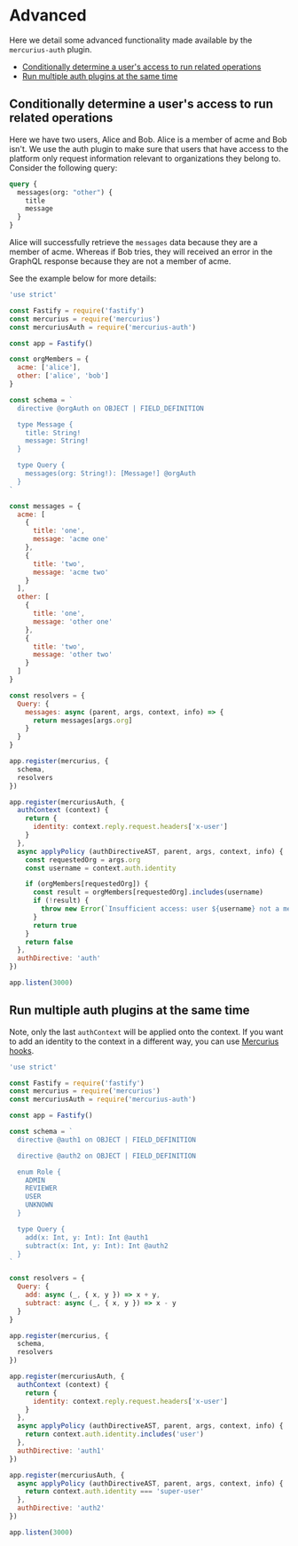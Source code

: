 # Advanced

Here we detail some advanced functionality made available by the `mercurius-auth` plugin.

- [Conditionally determine a user's access to run related operations](#Conditionally-determine-a-users-access-to-run-related-operations)
- [Run multiple auth plugins at the same time](#run-multiple-auth-plugins-at-the-same-time)

## Conditionally determine a user's access to run related operations

Here we have two users, Alice and Bob. Alice is a member of acme and Bob isn't. We use the auth plugin to make sure that users that have access to the platform only request information relevant to organizations they belong to. Consider the following query:

```graphql
query {
  messages(org: "other") {
    title
    message
  }
}
```

Alice will successfully retrieve the `messages` data because they are a member of acme. Whereas if Bob tries, they will received an error in the GraphQL response because they are not a member of acme.

See the example below for more details:

```js
'use strict'

const Fastify = require('fastify')
const mercurius = require('mercurius')
const mercuriusAuth = require('mercurius-auth')

const app = Fastify()

const orgMembers = {
  acme: ['alice'],
  other: ['alice', 'bob']
}

const schema = `
  directive @orgAuth on OBJECT | FIELD_DEFINITION

  type Message {
    title: String!
    message: String!
  }

  type Query {
    messages(org: String!): [Message!] @orgAuth
  }
`

const messages = {
  acme: [
    {
      title: 'one',
      message: 'acme one'
    },
    {
      title: 'two',
      message: 'acme two'
    }
  ],
  other: [
    {
      title: 'one',
      message: 'other one'
    },
    {
      title: 'two',
      message: 'other two'
    }
  ]
}

const resolvers = {
  Query: {
    messages: async (parent, args, context, info) => {
      return messages[args.org]
    }
  }
}

app.register(mercurius, {
  schema,
  resolvers
})

app.register(mercuriusAuth, {
  authContext (context) {
    return {
      identity: context.reply.request.headers['x-user']
    }
  },
  async applyPolicy (authDirectiveAST, parent, args, context, info) {
    const requestedOrg = args.org
    const username = context.auth.identity

    if (orgMembers[requestedOrg]) {
      const result = orgMembers[requestedOrg].includes(username)
      if (!result) {
        throw new Error(`Insufficient access: user ${username} not a member of ${requestedOrg}`)
      }
      return true
    }
    return false
  },
  authDirective: 'auth'
})

app.listen(3000)
```

## Run multiple auth plugins at the same time

Note, only the last `authContext` will be applied onto the context. If you want to add an identity to the context in a different way, you can use [Mercurius hooks](https://mercurius.dev/#/docs/hooks).

```js
'use strict'

const Fastify = require('fastify')
const mercurius = require('mercurius')
const mercuriusAuth = require('mercurius-auth')

const app = Fastify()

const schema = `
  directive @auth1 on OBJECT | FIELD_DEFINITION

  directive @auth2 on OBJECT | FIELD_DEFINITION

  enum Role {
    ADMIN
    REVIEWER
    USER
    UNKNOWN
  }

  type Query {
    add(x: Int, y: Int): Int @auth1
    subtract(x: Int, y: Int): Int @auth2
  }
`

const resolvers = {
  Query: {
    add: async (_, { x, y }) => x + y,
    subtract: async (_, { x, y }) => x - y
  }
}

app.register(mercurius, {
  schema,
  resolvers
})

app.register(mercuriusAuth, {
  authContext (context) {
    return {
      identity: context.reply.request.headers['x-user']
    }
  },
  async applyPolicy (authDirectiveAST, parent, args, context, info) {
    return context.auth.identity.includes('user')
  },
  authDirective: 'auth1'
})

app.register(mercuriusAuth, {
  async applyPolicy (authDirectiveAST, parent, args, context, info) {
    return context.auth.identity === 'super-user'
  },
  authDirective: 'auth2'
})

app.listen(3000)
```
